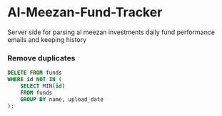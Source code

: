 # Al-Meezan-Fund-Tracker
Server side for parsing al meezan investments daily fund performance emails and keeping history

### Remove duplicates
```sql
DELETE FROM funds 
WHERE id NOT IN (
    SELECT MIN(id) 
    FROM funds 
    GROUP BY name, upload_date
);
```
